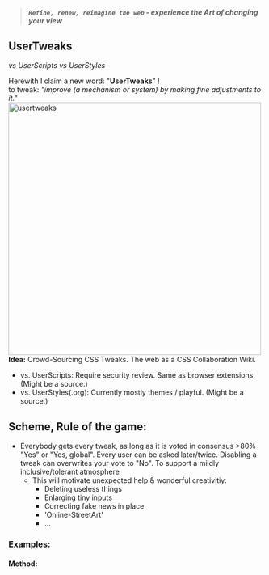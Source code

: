 > #### _`Refine, renew, reimagine the web` - experience the Art of changing your view_

## UserTweaks  
_vs UserScripts vs UserStyles_

Herewith I claim a new word:   "**UserTweaks**" !  <br> to tweak: _"improve (a mechanism or system) by making fine adjustments to it."_ <br>
<img width="500" alt="usertweaks" src="https://user-images.githubusercontent.com/25022245/115540770-a7485500-a29e-11eb-9a98-c54a7a3823fb.png"><br>
**Idea:** Crowd-Sourcing CSS Tweaks. The web as a CSS Collaboration Wiki. 
- vs. UserScripts: Require security review.    Same as browser extensions. (Might be a source.)
- vs. UserStyles(.org): Currently mostly themes / playful.  (Might be a source.)

## Scheme, Rule of the game: 
- Everybody gets every tweak, as long as it is voted in consensus >80% "Yes" or "Yes, global".  Every user can be asked later/twice. Disabling a tweak can overwrites your vote to "No". To support a mildly inclusive/tolerant atmosphere
   - This will motivate unexpected help & wonderful creativitiy: 
     - Deleting useless things 
     - Enlarging tiny inputs 
     - Correcting fake news in place
     - 'Online-StreetArt'
     - ...
 
### Examples:


#### Method:
